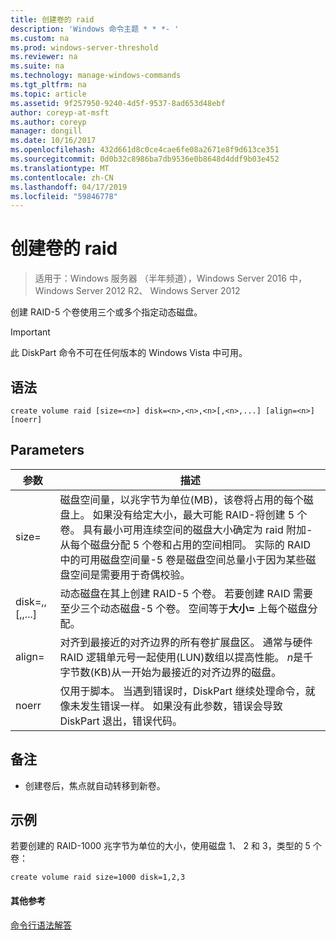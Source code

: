 ```yaml
---
title: 创建卷的 raid
description: 'Windows 命令主题 * * *- '
ms.custom: na
ms.prod: windows-server-threshold
ms.reviewer: na
ms.suite: na
ms.technology: manage-windows-commands
ms.tgt_pltfrm: na
ms.topic: article
ms.assetid: 9f257950-9240-4d5f-9537-8ad653d48ebf
author: coreyp-at-msft
ms.author: coreyp
manager: dongill
ms.date: 10/16/2017
ms.openlocfilehash: 432d661d8c0ce4cae6fe08a2671e8f9d613ce351
ms.sourcegitcommit: 0d0b32c8986ba7db9536e0b8648d4ddf9b03e452
ms.translationtype: MT
ms.contentlocale: zh-CN
ms.lasthandoff: 04/17/2019
ms.locfileid: "59846778"
---
```

# <a name="create-volume-raid"></a>创建卷的 raid

>适用于：Windows 服务器 （半年频道），Windows Server 2016 中，Windows Server 2012 R2、 Windows Server 2012

创建 RAID\-5 个卷使用三个或多个指定动态磁盘。  
  
> [!IMPORTANT]  
> 此 DiskPart 命令不可在任何版本的 Windows Vista 中可用。  
  
  
  
## <a name="syntax"></a>语法  
  
```  
create volume raid [size=<n>] disk=<n>,<n>,<n>[,<n>,...] [align=<n>] [noerr]  
```  
  
## <a name="parameters"></a>Parameters  
  
|参数|描述|  
|-------|--------|  
|size\=<n>|磁盘空间量，以兆字节为单位\(MB\)，该卷将占用的每个磁盘上。 如果没有给定大小，最大可能 RAID\-将创建 5 个卷。 具有最小可用连续空间的磁盘大小确定为 raid 附加\-从每个磁盘分配 5 个卷和占用的空间相同。 实际的 RAID 中的可用磁盘空间量\-5 卷是磁盘空间总量小于因为某些磁盘空间是需要用于奇偶校验。|  
|disk\=<n>,<n>,<n>\[,<n>,...\]|动态磁盘在其上创建 RAID\-5 个卷。 若要创建 RAID 需要至少三个动态磁盘\-5 个卷。 空间等于**大小\=<n>** 上每个磁盘分配。|  
|align\=<n>|对齐到最接近的对齐边界的所有卷扩展盘区。 通常与硬件 RAID 逻辑单元号一起使用\(LUN\)数组以提高性能。 *n*是千字节数\(KB\)从一开始为最接近的对齐边界的磁盘。|  
|noerr|仅用于脚本。 当遇到错误时，DiskPart 继续处理命令，就像未发生错误一样。 如果没有此参数，错误会导致 DiskPart 退出，错误代码。|  
  
## <a name="remarks"></a>备注  
  
-   创建卷后，焦点就自动转移到新卷。  
  
## <a name="BKMK_examples"></a>示例  
若要创建的 RAID\-1000 兆字节为单位的大小，使用磁盘 1、 2 和 3，类型的 5 个卷：  
  
```  
create volume raid size=1000 disk=1,2,3  
```  
  
#### <a name="additional-references"></a>其他参考  
[命令行语法解答](command-line-syntax-key.md)  
  

  

